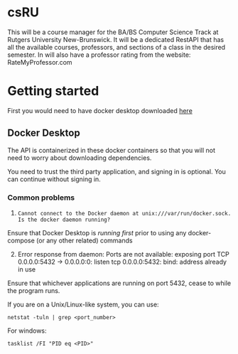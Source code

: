 # csRU
This will be a course manager for the BA/BS Computer Science Track at Rutgers University New-Brunswick. It will be a dedicated RestAPI that has all the available courses, professors, and sections of a class in the desired semester. In will also have a professor rating from the website: RateMyProfessor.com

# Getting started
First you would need to have docker desktop downloaded [here](https://www.docker.com/products/docker-desktop/)

## Docker Desktop
The API is containerized in these docker containers so that you will not need to worry about downloading dependencies.

You need to trust the third party application, and signing in is optional. You can continue without signing in.

### Common problems

1. `Cannot connect to the Docker daemon at unix:///var/run/docker.sock. Is the docker daemon running?`

Ensure that Docker Desktop is *running first* prior to using any docker-compose (or any other related) commands

2. Error response from daemon: Ports are not available: exposing port TCP 0.0.0.0:5432 -> 0.0.0.0:0: listen tcp 0.0.0.0:5432: bind: address already in use

Ensure that whichever applications are running on port 5432, cease to while the program runs. 

If you are on a Unix/Linux-like system, you can use:

```
netstat -tuln | grep <port_number>
```

For windows:

```
tasklist /FI "PID eq <PID>"
```


